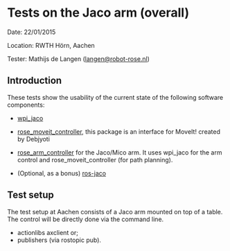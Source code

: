Tests on the Jaco arm (overall)
============
Date: 22/01/2015

Location: RWTH Hörn, Aachen

Tester: Mathijs de Langen (langen@robot-rose.nl)

Introduction
------------

These tests show the usability of the current state of the following software components:
* [wpi_jaco](https://github.com/RIVeR-Lab/wpi_jaco/)
* [rose_moveit_controller](https://github.com/RobotRose/rose_moveit_controller), this package is an interface for MoveIt! created by Debjyoti
* [rose_arm_controller](https:://github.com/RobotRose/rose_arm_controller) for the Jaco/Mico arm. It uses wpi_jaco for the arm control and rose_moveit_controller (for path planning).

* (Optional, as a bonus) [ros-jaco](https://github.com/Kinovarobotics/jaco-ros)

Test setup
----------
The test setup at Aachen consists of a Jaco arm mounted on top of a table. The control will be directly done via the command line.
* actionlibs axclient or;
* publishers (via rostopic pub).